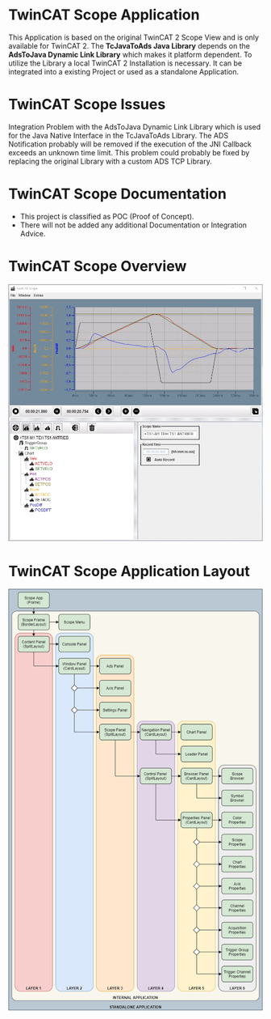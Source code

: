 # TwinCAT Scope Application
This Application is based on the original TwinCAT 2 Scope View and is only available for TwinCAT 2. The **TcJavaToAds Java Library** depends on the **AdsToJava Dynamic Link Library** which makes it platform dependent. To utilize the Library a local TwinCAT 2 Installation is necessary. It can be integrated into a existing Project or used as a standalone Application.

# TwinCAT Scope Issues
Integration Problem with the AdsToJava Dynamic Link Library which is used for the Java Native Interface in the TcJavaToAds Library. The ADS Notification probably will be removed if the execution of the JNI Callback exceeds an unknown time limit. This problem could probably be fixed by replacing the original Library with a custom ADS TCP Library.

# TwinCAT Scope Documentation
- This project is classified as POC (Proof of Concept).
- There will not be added any additional Documentation or Integration Advice.

# TwinCAT Scope Overview
![Preview](doc/scope.jpg)

# TwinCAT Scope Application Layout
![Layout](doc/layout.png)
